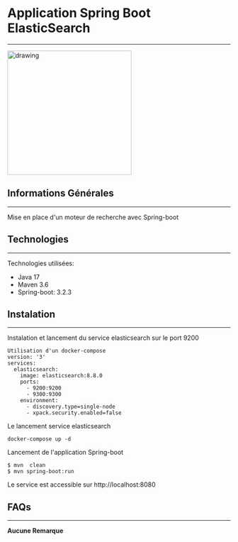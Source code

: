 ## <h1>Application Spring Boot ElasticSearch</h1>
***
<img src="https://user.oc-static.com/upload/2017/10/10/15076639807937_Elasticsearch-Logo-Color-V.jpg.png" alt="drawing" width="280px"/>

## Informations Générales
***
Mise en place d'un moteur de recherche avec Spring-boot
## Technologies
***
Technologies utilisées:
* Java 17 
* Maven 3.6
* Spring-boot: 3.2.3
## Instalation
***
Instalation et lancement du service elasticsearch sur le port 9200
```
Utilisation d'un docker-compose
version: '3'
services:
  elasticsearch:
    image: elasticsearch:8.8.0
    ports:
      - 9200:9200
      - 9300:9300
    environment:
      - discovery.type=single-node
      - xpack.security.enabled=false
```
Le lancement service elasticsearch<br>
```
docker-compose up -d
```
Lancement de l'application Spring-boot<br>
```
$ mvn  clean
$ mvn spring-boot:run
```
Le service est accessible sur http://localhost:8080

## FAQs
***
**Aucune Remarque**
